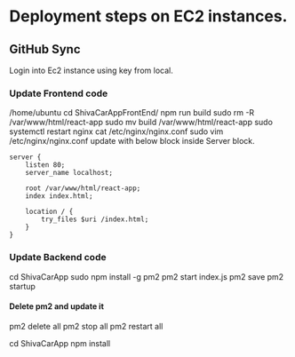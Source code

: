 # Deployment steps on EC2 instances.

## GitHub Sync 
Login into Ec2 instance using key from local. 


### Update Frontend code
/home/ubuntu
cd ShivaCarAppFrontEnd/
npm run build 
sudo rm -R /var/www/html/react-app
sudo mv build /var/www/html/react-app
sudo systemctl restart nginx
cat /etc/nginx/nginx.conf
sudo vim /etc/nginx/nginx.conf
update with below block inside Server block.
```
server {
    listen 80;
    server_name localhost;

    root /var/www/html/react-app;
    index index.html;
    
    location / {
        try_files $uri /index.html;
    }
}
```
### Update Backend code
cd ShivaCarApp
sudo npm install -g pm2
pm2 start index.js
pm2 save
pm2 startup

#### Delete pm2 and update it 
pm2 delete all
pm2 stop all
pm2 restart all

cd ShivaCarApp
npm install
